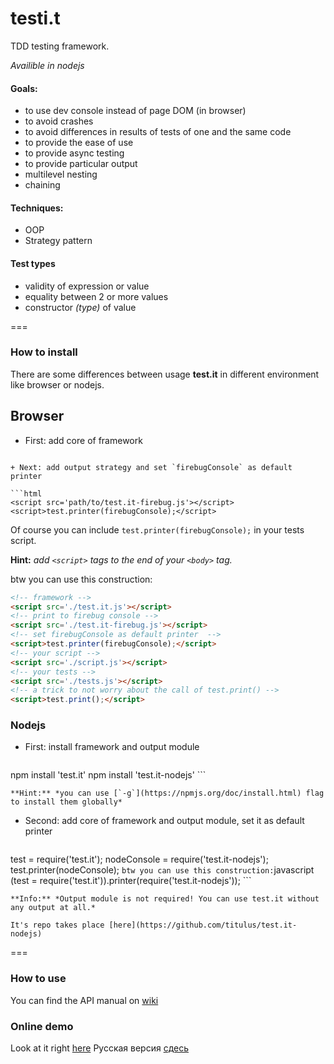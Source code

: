 testi.t
===================

TDD testing framework.

*Availible in nodejs*

#### Goals:
  + to use dev console instead of page DOM (in browser)
  + to avoid crashes
  + to avoid differences in results of tests of one and the same code
  + to provide the ease of use
  + to provide async testing
  + to provide particular output
  + multilevel nesting
  + chaining

#### Techniques:
  + OOP
  + Strategy pattern

#### Test types
  + validity of expression or value
  + equality between 2 or more values
  + constructor *(type)* of value

===

### How to install
There are some differences between usage **test.it** in different environment like browser or nodejs.

## Browser
+ First: add core of framework

  ```html
<script src='path/to/test.it.js'></script>
  ```
+ Next: add output strategy and set `firebugConsole` as default printer 
  
  ```html
<script src='path/to/test.it-firebug.js'></script>
<script>test.printer(firebugConsole);</script>
  ```
  Of course you can include `test.printer(firebugConsole);` in your tests script.

**Hint:** *add `<script>` tags to the end of your `<body>` tag.*

btw you can use this construction:
```html
<!-- framework -->
<script src='./test.it.js'></script>
<!-- print to firebug console -->
<script src='./test.it-firebug.js'></script>
<!-- set firebugConsole as default printer  -->
<script>test.printer(firebugConsole);</script>
<!-- your script -->
<script src='./script.js'></script>
<!-- your tests -->
<script src='./tests.js'></script>
<!-- a trick to not worry about the call of test.print() -->
<script>test.print();</script>
```

### Nodejs
+ First: install framework and output module
    ```bash
npm install 'test.it'
npm install 'test.it-nodejs'
    ```

    **Hint:** *you can use [`-g`](https://npmjs.org/doc/install.html) flag to install them globally*
+ Second: add core of framework and output module, set it as default printer
    ```javascript
test = require('test.it');
nodeConsole = require('test.it-nodejs');
test.printer(nodeConsole);
    ```
    btw you can use this construction:
    ```javascript
(test = require('test.it')).printer(require('test.it-nodejs'));
    ```
    
    **Info:** *Output module is not required! You can use test.it without any output at all.*

    It's repo takes place [here](https://github.com/titulus/test.it-nodejs)

===

### How to use
You can find the API manual on [wiki](https://github.com/titulus/test.it/wiki/API)

### Online demo
Look at it right [here](http://titulus.github.io/test.it/)
Русская версия [сдесь](http://titulus.github.io/test.it/ru)
